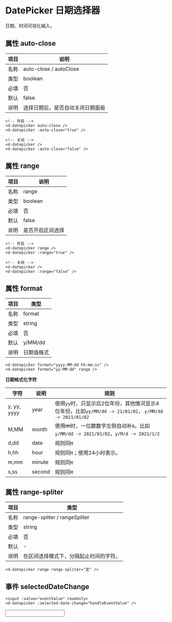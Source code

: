 <script lang="ts">
import { defineComponent, ref } from 'vue'
export default defineComponent({
  setup() {

    const eventValue = ref<string>('')
    const handleEventValue = (val: string) => {
        eventValue.value = val
    }

    return {
      eventValue,
      handleEventValue,
    }
  }
})
</script>

# DatePicker 日期选择器

日期、时间可视化输入。

## 属性 auto-close

|项目|说明|
|----|----|
|名称|auto-close / autoClose|
|类型|boolean|
|必填|否|
|默认|false|
|说明|选择日期后，是否自动关闭日期面板|

```vue
<!-- 开启 -->
<d-datepicker auto-close />
<d-datepicker :auto-close="true" />

<!-- 关闭 -->
<d-datepicker />
<d-datepicker :auto-close="false" />
```

<d-datepicker auto-close />
<d-datepicker />

## 属性 range

|项目|说明|
|----|----|
|名称|range|
|类型|boolean|
|必填|否|
|默认|false|
|说明|是否开启区间选择|

```vue
<!-- 开启 -->
<d-datepicker range />
<d-datepicker :range="true" />

<!-- 关闭 -->
<d-datepicker />
<d-datepicker :range="false" />
```

<d-datepicker range />

## 属性 format

|项目|类型|
|----|----|
|名称|format|
|类型|string|
|必填|否|
|默认|y/MM/dd|
|说明|日期值格式|

<d-datepicker format="yyyy-MM-dd hh:mm:ss" />
<d-datepicker format="yy-MM-dd" range />

```vue
<d-datepicker format="yyyy-MM-dd hh:mm:ss" />
<d-datepicker format="yy-MM-dd" range />
```

**日期格式化字符**

|字符|说明|规则|
|----|----|----|
|y, yy, yyyy|year|使用`yy`时，只显示后2位年份，其他情况显示4位年份。比如`yy/MM/dd -> 21/01/02`， `y/MM/dd -> 2021/01/02`|
|M,MM|month|使用`MM`时，一位数数字左侧自动补`0`。比如`y/MM/dd -> 2021/01/02`，`y/M/d -> 2021/1/2`|
|d,dd|date|规则同`M`|
|h,hh|hour|规则同`M`；使用24小时表示。|
|m,mm|minute|规则同`M`|
|s,ss|second|规则同`M`|

## 属性 range-spliter

|项目|类型|
|----|----|
|名称|range-spliter / rangeSpliter|
|类型|string|
|必填|否|
|默认|-|
|说明|在区间选择模式下，分隔起止时间的字符。|

```vue
<d-datepicker range range-spliter="至" />
```

<d-datepicker range range-spliter="至" />

## 事件 selectedDateChange

```vue
<input :value="eventValue" readonly>
<d-datepicker :selected-date-change="handleEventValue" />
```

<input :value="eventValue" readonly>
<d-datepicker :selected-date-change="handleEventValue" />